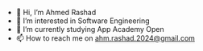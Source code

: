 - 👋 Hi, I’m Ahmed Rashad
- 👀 I’m interested in Software Engineering
- 🌱 I’m currently studying App Academy Open
- 📫 How to reach me on ahm.rashad.2024@gmail.com

<!---
ahmrashad2024/ahmrashad2024 is a ✨ special ✨ repository because its `README.md` (this file) appears on your GitHub profile.
You can click the Preview link to take a look at your changes.
--->
